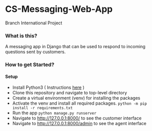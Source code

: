 # CS-Messaging-Web-App
Branch International Project

### What is this?
A messaging app in Django that can be used to respond to incoming questions sent by customers.

### How to get Started?

#### Setup
- Install Python3 ( Instructions [here](https://docs.python-guide.org/starting/installation/) )
- Clone this repository and navigate to top-level directory
- Create a virtual environment (venv) for installing the packages
- Activate the venv and install all required packages.
    `python -m pip install -r requirements.txt`
- Run the app
    `python manage.py runserver`
- Navigate to http://127.0.0.1:8000/ to see the customer interface
- Navigate to http://127.0.0.1:8000/admin to see the agent interface



